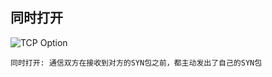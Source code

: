 ## 同时打开
![TCP Option](https://github.com/ruansheng/technology-study/blob/master/images/together_open.jpg)
```
同时打开: 通信双方在接收到对方的SYN包之前，都主动发出了自己的SYN包
```